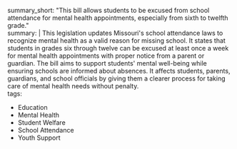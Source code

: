 summary_short: "This bill allows students to be excused from school attendance for mental health appointments, especially from sixth to twelfth grade."  
summary: |
  This legislation updates Missouri's school attendance laws to recognize mental health as a valid reason for missing school. It states that students in grades six through twelve can be excused at least once a week for mental health appointments with proper notice from a parent or guardian. The bill aims to support students' mental well-being while ensuring schools are informed about absences. It affects students, parents, guardians, and school officials by giving them a clearer process for taking care of mental health needs without penalty.  
tags:
  - Education
  - Mental Health
  - Student Welfare
  - School Attendance
  - Youth Support
